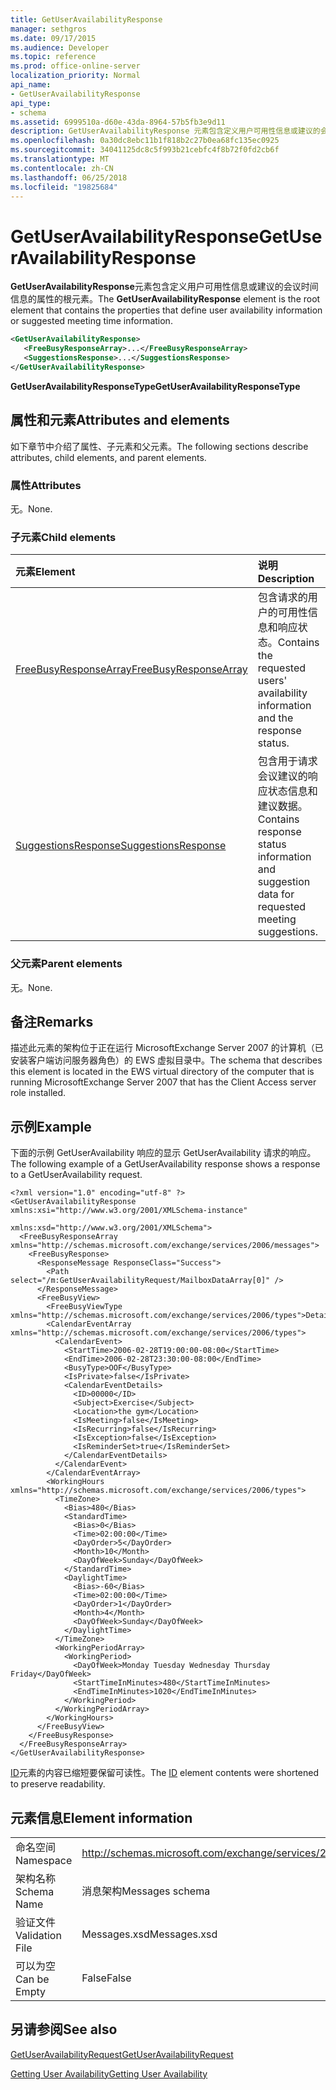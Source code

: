 ```yaml
---
title: GetUserAvailabilityResponse
manager: sethgros
ms.date: 09/17/2015
ms.audience: Developer
ms.topic: reference
ms.prod: office-online-server
localization_priority: Normal
api_name:
- GetUserAvailabilityResponse
api_type:
- schema
ms.assetid: 6999510a-d60e-43da-8964-57b5fb3e9d11
description: GetUserAvailabilityResponse 元素包含定义用户可用性信息或建议的会议时间信息的属性的根元素。
ms.openlocfilehash: 0a30dc8ebc11b1f818b2c27b0ea68fc135ec0925
ms.sourcegitcommit: 34041125dc8c5f993b21cebfc4f8b72f0fd2cb6f
ms.translationtype: MT
ms.contentlocale: zh-CN
ms.lasthandoff: 06/25/2018
ms.locfileid: "19825684"
---
```

# <a name="getuseravailabilityresponse"></a><span data-ttu-id="e9fbb-103">GetUserAvailabilityResponse</span><span class="sxs-lookup"><span data-stu-id="e9fbb-103">GetUserAvailabilityResponse</span></span>

<span data-ttu-id="e9fbb-104">**GetUserAvailabilityResponse**元素包含定义用户可用性信息或建议的会议时间信息的属性的根元素。</span><span class="sxs-lookup"><span data-stu-id="e9fbb-104">The **GetUserAvailabilityResponse** element is the root element that contains the properties that define user availability information or suggested meeting time information.</span></span> 
  
```xml
<GetUserAvailabilityResponse>
   <FreeBusyResponseArray>...</FreeBusyResponseArray>
   <SuggestionsResponse>...</SuggestionsResponse>
</GetUserAvailabilityResponse>
```

 <span data-ttu-id="e9fbb-105">**GetUserAvailabilityResponseType**</span><span class="sxs-lookup"><span data-stu-id="e9fbb-105">**GetUserAvailabilityResponseType**</span></span>
## <a name="attributes-and-elements"></a><span data-ttu-id="e9fbb-106">属性和元素</span><span class="sxs-lookup"><span data-stu-id="e9fbb-106">Attributes and elements</span></span>

<span data-ttu-id="e9fbb-107">如下章节中介绍了属性、子元素和父元素。</span><span class="sxs-lookup"><span data-stu-id="e9fbb-107">The following sections describe attributes, child elements, and parent elements.</span></span>
  
### <a name="attributes"></a><span data-ttu-id="e9fbb-108">属性</span><span class="sxs-lookup"><span data-stu-id="e9fbb-108">Attributes</span></span>

<span data-ttu-id="e9fbb-109">无。</span><span class="sxs-lookup"><span data-stu-id="e9fbb-109">None.</span></span>
  
### <a name="child-elements"></a><span data-ttu-id="e9fbb-110">子元素</span><span class="sxs-lookup"><span data-stu-id="e9fbb-110">Child elements</span></span>

|<span data-ttu-id="e9fbb-111">**元素**</span><span class="sxs-lookup"><span data-stu-id="e9fbb-111">**Element**</span></span>|<span data-ttu-id="e9fbb-112">**说明**</span><span class="sxs-lookup"><span data-stu-id="e9fbb-112">**Description**</span></span>|
|:-----|:-----|
|[<span data-ttu-id="e9fbb-113">FreeBusyResponseArray</span><span class="sxs-lookup"><span data-stu-id="e9fbb-113">FreeBusyResponseArray</span></span>](freebusyresponsearray.md) <br/> |<span data-ttu-id="e9fbb-114">包含请求的用户的可用性信息和响应状态。</span><span class="sxs-lookup"><span data-stu-id="e9fbb-114">Contains the requested users' availability information and the response status.</span></span>  <br/> |
|[<span data-ttu-id="e9fbb-115">SuggestionsResponse</span><span class="sxs-lookup"><span data-stu-id="e9fbb-115">SuggestionsResponse</span></span>](suggestionsresponse.md) <br/> |<span data-ttu-id="e9fbb-116">包含用于请求会议建议的响应状态信息和建议数据。</span><span class="sxs-lookup"><span data-stu-id="e9fbb-116">Contains response status information and suggestion data for requested meeting suggestions.</span></span>  <br/> |
   
### <a name="parent-elements"></a><span data-ttu-id="e9fbb-117">父元素</span><span class="sxs-lookup"><span data-stu-id="e9fbb-117">Parent elements</span></span>

<span data-ttu-id="e9fbb-118">无。</span><span class="sxs-lookup"><span data-stu-id="e9fbb-118">None.</span></span>
  
## <a name="remarks"></a><span data-ttu-id="e9fbb-119">备注</span><span class="sxs-lookup"><span data-stu-id="e9fbb-119">Remarks</span></span>

<span data-ttu-id="e9fbb-120">描述此元素的架构位于正在运行 MicrosoftExchange Server 2007 的计算机（已安装客户端访问服务器角色）的 EWS 虚拟目录中。</span><span class="sxs-lookup"><span data-stu-id="e9fbb-120">The schema that describes this element is located in the EWS virtual directory of the computer that is running MicrosoftExchange Server 2007 that has the Client Access server role installed.</span></span>
  
## <a name="example"></a><span data-ttu-id="e9fbb-121">示例</span><span class="sxs-lookup"><span data-stu-id="e9fbb-121">Example</span></span>

<span data-ttu-id="e9fbb-122">下面的示例 GetUserAvailability 响应的显示 GetUserAvailability 请求的响应。</span><span class="sxs-lookup"><span data-stu-id="e9fbb-122">The following example of a GetUserAvailability response shows a response to a GetUserAvailability request.</span></span>
  
```
<?xml version="1.0" encoding="utf-8" ?>
<GetUserAvailabilityResponse xmlns:xsi="http://www.w3.org/2001/XMLSchema-instance"
                             xmlns:xsd="http://www.w3.org/2001/XMLSchema">
  <FreeBusyResponseArray xmlns="http://schemas.microsoft.com/exchange/services/2006/messages">
    <FreeBusyResponse>
      <ResponseMessage ResponseClass="Success">
        <Path select="/m:GetUserAvailabilityRequest/MailboxDataArray[0]" />
      </ResponseMessage>
      <FreeBusyView>
        <FreeBusyViewType xmlns="http://schemas.microsoft.com/exchange/services/2006/types">Detailed</FreeBusyViewType>
        <CalendarEventArray xmlns="http://schemas.microsoft.com/exchange/services/2006/types">
          <CalendarEvent>
            <StartTime>2006-02-28T19:00:00-08:00</StartTime>
            <EndTime>2006-02-28T23:30:00-08:00</EndTime>
            <BusyType>OOF</BusyType>
            <IsPrivate>false</IsPrivate>
            <CalendarEventDetails>
              <ID>00000</ID>
              <Subject>Exercise</Subject>
              <Location>the gym</Location>
              <IsMeeting>false</IsMeeting>
              <IsRecurring>false</IsRecurring>
              <IsException>false</IsException>
              <IsReminderSet>true</IsReminderSet>
            </CalendarEventDetails>
          </CalendarEvent>
        </CalendarEventArray>
        <WorkingHours xmlns="http://schemas.microsoft.com/exchange/services/2006/types">
          <TimeZone>
            <Bias>480</Bias>
            <StandardTime>
              <Bias>0</Bias>
              <Time>02:00:00</Time>
              <DayOrder>5</DayOrder>
              <Month>10</Month>
              <DayOfWeek>Sunday</DayOfWeek>
            </StandardTime>
            <DaylightTime>
              <Bias>-60</Bias>
              <Time>02:00:00</Time>
              <DayOrder>1</DayOrder>
              <Month>4</Month>
              <DayOfWeek>Sunday</DayOfWeek>
            </DaylightTime>
          </TimeZone>
          <WorkingPeriodArray>
            <WorkingPeriod>
              <DayOfWeek>Monday Tuesday Wednesday Thursday Friday</DayOfWeek>
              <StartTimeInMinutes>480</StartTimeInMinutes>
              <EndTimeInMinutes>1020</EndTimeInMinutes>
            </WorkingPeriod>
          </WorkingPeriodArray>
        </WorkingHours>
      </FreeBusyView>
    </FreeBusyResponse>
  </FreeBusyResponseArray>
</GetUserAvailabilityResponse>
```

<span data-ttu-id="e9fbb-123">[ID](id.md)元素的内容已缩短要保留可读性。</span><span class="sxs-lookup"><span data-stu-id="e9fbb-123">The [ID](id.md) element contents were shortened to preserve readability.</span></span> 
  
## <a name="element-information"></a><span data-ttu-id="e9fbb-124">元素信息</span><span class="sxs-lookup"><span data-stu-id="e9fbb-124">Element information</span></span>

|||
|:-----|:-----|
|<span data-ttu-id="e9fbb-125">命名空间</span><span class="sxs-lookup"><span data-stu-id="e9fbb-125">Namespace</span></span>  <br/> |http://schemas.microsoft.com/exchange/services/2006/messages  <br/> |
|<span data-ttu-id="e9fbb-126">架构名称</span><span class="sxs-lookup"><span data-stu-id="e9fbb-126">Schema Name</span></span>  <br/> |<span data-ttu-id="e9fbb-127">消息架构</span><span class="sxs-lookup"><span data-stu-id="e9fbb-127">Messages schema</span></span>  <br/> |
|<span data-ttu-id="e9fbb-128">验证文件</span><span class="sxs-lookup"><span data-stu-id="e9fbb-128">Validation File</span></span>  <br/> |<span data-ttu-id="e9fbb-129">Messages.xsd</span><span class="sxs-lookup"><span data-stu-id="e9fbb-129">Messages.xsd</span></span>  <br/> |
|<span data-ttu-id="e9fbb-130">可以为空</span><span class="sxs-lookup"><span data-stu-id="e9fbb-130">Can be Empty</span></span>  <br/> |<span data-ttu-id="e9fbb-131">False</span><span class="sxs-lookup"><span data-stu-id="e9fbb-131">False</span></span>  <br/> |
   
## <a name="see-also"></a><span data-ttu-id="e9fbb-132">另请参阅</span><span class="sxs-lookup"><span data-stu-id="e9fbb-132">See also</span></span>



[<span data-ttu-id="e9fbb-133">GetUserAvailabilityRequest</span><span class="sxs-lookup"><span data-stu-id="e9fbb-133">GetUserAvailabilityRequest</span></span>](getuseravailabilityrequest.md)


[<span data-ttu-id="e9fbb-134">Getting User Availability</span><span class="sxs-lookup"><span data-stu-id="e9fbb-134">Getting User Availability</span></span>](http://msdn.microsoft.com/library/d4133fcb-9b0f-4e6b-aadf-a389da83516a%28Office.15%29.aspx)


